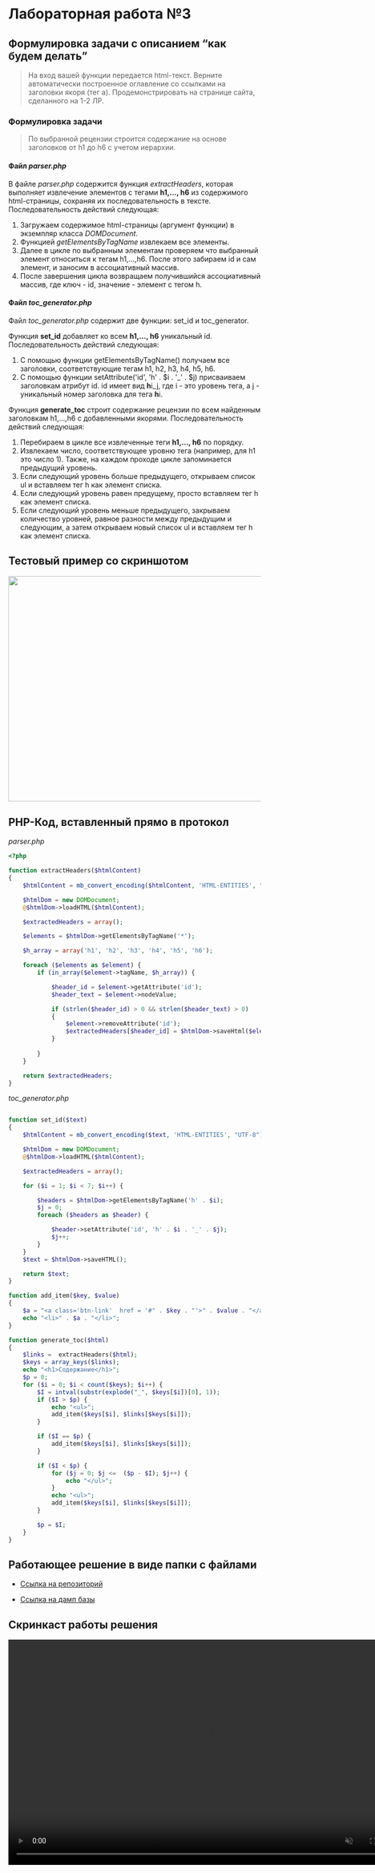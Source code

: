 # Лабораторная работа №3

## Формулировка задачи с описанием “как будем делать”

> На вход вашей функции передается html-текст. Верните автоматически построенное оглавление со ссылками на заголовки якоря (тег a). Продемонстрировать на странице сайта, сделанного  на 1-2 ЛР.

### Формулировка задачи

> По выбранной рецензии строится содержание на основе заголовков от h1 до h6 с учетом иерархии.

#### Файл *parser.php*

В файле *parser.php* содержится функция *extractHeaders*, которая выполняет извлечение элементов с тегами **h1,..., h6** из содержимого html-страницы, сохраняя их последовательность в тексте. Последовательность действий следующая:

1. Загружаем содержимое html-страницы (аргумент функции) в экземпляр класса *DOMDocument*.
2. Функцией *getElementsByTagName* извлекаем все элементы.
3. Далее в цикле по выбранным элементам проверяем что выбранный элемент относиться к тегам h1,...,h6. После этого забираем id и сам элемент, и заносим в ассоциативный массив.
4. После завершения цикла возвращаем получившийся ассоциативный массив, где ключ - id, значение - элемент с тегом h.


#### Файл *toc_generator.php*

Файл *toc_generator.php* содержит две функции: set_id и toc_generator.

Функция **set_id** добавляет ко всем **h1,..., h6** уникальный id.
Последовательность действий следующая:
1. С помощью функции getElementsByTagName() получаем все заголовки, соответствующие тегам h1, h2, h3, h4, h5, h6.
2. С помощью функции setAttribute('id', 'h' . $i . '_' . $j) присваиваем заголовкам атрибут id. id имеет вид **h**i_j, где i - это уровень тега, а j - уникальный номер заголовка для тега **h**i.

Функция **generate_toc** строит содержание рецензии по всем найденным заголовкам h1,...,h6 с добавленными якорями.
Последовательность действий следующая:
1. Перебираем в цикле все извлеченные теги **h1,..., h6** по порядку.
2. Извлекаем число, соответствующее уровню тега (например, для h1 это число 1). Также, на каждом проходе цикле запоминается предыдущий уровень.
3. Если следующий уровень больше предыдущего, открываем список ul и вставляем тег h как элемент списка.
4. Если следующий уровень равен предущему, просто вставляем тег h как элемент списка.
5. Если следующий уровень меньше предыдущего, закрываем количество уровней, равное разности между предыдущим и следующим, а затем открываем новый список ul и вставляем тег h как элемент списка.

## Тестовый пример со скриншотом

<img  src = "img/lab3/1.png" width="800" height="450">

## PHP-Код, вставленный прямо в протокол

*parser.php*

```php
<?php

function extractHeaders($htmlContent)
{
    $htmlContent = mb_convert_encoding($htmlContent, 'HTML-ENTITIES', "UTF-8");

    $htmlDom = new DOMDocument;
    @$htmlDom->loadHTML($htmlContent);

    $extractedHeaders = array();

    $elements = $htmlDom->getElementsByTagName('*');

    $h_array = array('h1', 'h2', 'h3', 'h4', 'h5', 'h6');

    foreach ($elements as $element) {
        if (in_array($element->tagName, $h_array)) {

            $header_id = $element->getAttribute('id');
            $header_text = $element->nodeValue;

            if (strlen($header_id) > 0 && strlen($header_text) > 0)
            {
                $element->removeAttribute('id');
                $extractedHeaders[$header_id] = $htmlDom->saveHtml($element);
            }
                
        }
    }

    return $extractedHeaders;
}


```

*toc_generator.php*

```php

function set_id($text)
{
    $htmlContent = mb_convert_encoding($text, 'HTML-ENTITIES', "UTF-8");

    $htmlDom = new DOMDocument;
    @$htmlDom->loadHTML($htmlContent);

    $extractedHeaders = array();

    for ($i = 1; $i < 7; $i++) {

        $headers = $htmlDom->getElementsByTagName('h' . $i);
        $j = 0;
        foreach ($headers as $header) {

            $header->setAttribute('id', 'h' . $i . '_' . $j);
            $j++;
        }
    }
    $text = $htmlDom->saveHTML();

    return $text;
}

function add_item($key, $value)
{
    $a = "<a class='btn-link'  href = '#" . $key . "'>" . $value . "</a>";
    echo "<li>" . $a . "</li>";
}

function generate_toc($html)
{
    $links =  extractHeaders($html);
    $keys = array_keys($links);
    echo "<h1>Содержание</h1>";
    $p = 0;
    for ($i = 0; $i < count($keys); $i++) {
        $I = intval(substr(explode("_", $keys[$i])[0], 1));
        if ($I > $p) {
            echo "<ul>";
            add_item($keys[$i], $links[$keys[$i]]);
        }

        if ($I == $p) {
            add_item($keys[$i], $links[$keys[$i]]);
        }

        if ($I < $p) {
            for ($j = 0; $j <=  ($p - $I); $j++) {
                echo "</ul>";
            }
            echo "<ul>";
            add_item($keys[$i], $links[$keys[$i]]);
        }

        $p = $I;
    }
}
```

## Работающее решение в виде папки с файлами

* [Ссылка на репозиторий](https://github.com/book-e-shop/book-e-shop/tree/297c125aba41d9a5fc465d7508960a63f9562f2f)

* [Ссылка на дамп базы](https://github.com/book-e-shop/book-e-shop/blob/master/book_shop%20%D0%9B%D0%A0%203.sql)

## Скринкаст работы решения

<video  muted control  loop width="800" height="450" src = "videos/lab3/1.mp4"></video>
